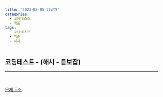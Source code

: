 ```yaml
---
title: "2023-08-05 20일차"
categories:
  - 코딩테스트
  - 백준
tags:
  - 코딩테스트
  - 백준
  - 해시
---
```

<h2>코딩테스트 - (해시 - 듣보잡)</h2>

---
<script src="https://gist.github.com/harimyong/5a97ba0c38be3b3d57d5be7e73dceb87.js"></script>
<br><br>
<a href="https://www.acmicpc.net/problem/1764">문제 주소<a>
